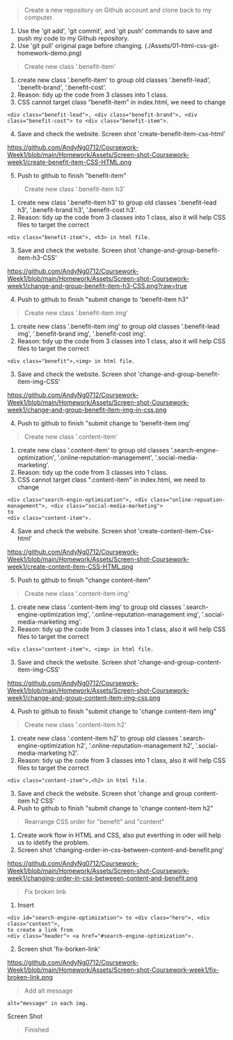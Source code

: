 
>Create a new repository on Github account and clone back to my computer. 
1. Use the 'git add', 'git commit', and 'git push' commands to save and push my code to my Github repository. 
2. Use 'git pull' original page before changing. (./Assets/01-html-css-git-homework-demo.png)

 >Create new class '.benefit-item'
1. create new class '.benefit-item' to group old classes '.benefit-lead', '.benefit-brand', '.benefit-cost'.
2. Reason: tidy up the code from 3 classes into 1 class.
3. CSS cannot target class "benefit-item" in index.html, we need to change 
```
<div class="benefit-lead">, <div class="benefit-brand">, <div class="benefit-cost"> to <div class="benefit-item">.
```
4. Save and check the website. Screen shot 'create-benefit-item-css-html'

https://github.com/AndyNg0712/Coursework-Week1/blob/main/Homework/Assets/Screen-shot-Coursework-week1/create-benefit-item-CSS-HTML.png

5. Push to github to finish "benefit-item"

>Create new class '.benefit-item h3'
1. create new class '.benefit-item h3' to group old classes '.benefit-lead h3', '.benefit-brand h3', '.benefit-cost h3'.
2. Reason: tidy up the code from 3 classes into 1 class, also it will help CSS files to target the correct 
```
<div class="benefit-item">, <h3> in html file. 
```
3. Save and check the website. Screen shot 'change-and-group-benefit-item-h3-CSS'

https://github.com/AndyNg0712/Coursework-Week1/blob/main/Homework/Assets/Screen-shot-Coursework-week1/change-and-group-benefit-item-h3-CSS.png?raw=true

4. Push to github to finish "submit change to 'benefit-item h3"

>Create new class '.benefit-item img'
1. create new class '.benefit-item img' to group old classes '.benefit-lead img', '.benefit-brand img', '.benefit-cost img'.
2. Reason: tidy up the code from 3 classes into 1 class, also it will help CSS files to target the correct 
```
<div class="benefit">,<img> in html file.
```
3. Save and check the website. Screen shot 'change-and-group-benefit-item-img-CSS'

https://github.com/AndyNg0712/Coursework-Week1/blob/main/Homework/Assets/Screen-shot-Coursework-week1/change-and-group-benefit-item-img-in-css.png

4. Push to github to finish "submit change to 'benefit-item img'

>Create new class '.content-item'
1. create new class '.content-item' to group old classes '.search-engine-optimization', '.online-reputation-management', '.social-media-marketing'.
2. Reason: tidy up the code from 3 classes into 1 class.
3. CSS cannot target class ".content-item" in index.html, we need to change 
```
<div class="search-engin-optimization">, <div class="online-repuation-management">, <div class="social-media-marketing"> 
to 
<div class="content-item">. 
```
4. Save and check the website. Screen shot 'create-content-item-Css-html'

https://github.com/AndyNg0712/Coursework-Week1/blob/main/Homework/Assets/Screen-shot-Coursework-week1/create-content-item-CSS-HTML.png

5. Push to github to finish "change content-item"

>Create new class '.content-item img'
1. create new class '.content-item img' to group old classes '.search-engine-optimization img', '.online-reputation-management img', '.social-media-marketing img'.
2. Reason: tidy up the code from 3 classes into 1 class, also it will help CSS files to target the correct 
```
<div class="content-item">, <img> in html file. 
```
3. Save and check the website. Screen shot 'change-and-group-content-item-img-CSS'

https://github.com/AndyNg0712/Coursework-Week1/blob/main/Homework/Assets/Screen-shot-Coursework-week1/change-and-group-content-item-img-css.png

4. Push to github to finish "submit change to 'change content-item img"

>Create new class '.content-item h2'
1. create new class '.content-item h2' to group old classes '.search-engine-optimization h2', '.online-reputation-management h2', '.social-media-marketing h2'.
2. Reason: tidy up the code from 3 classes into 1 class, also it will help CSS files to target the correct 
```
<div class="content-item">,<h2> in html file.
``` 
3. Save and check the website. Screen shot 'change and group content-item h2 CSS'
4. Push to github to finish "submit change to 'change content-item h2"

>Rearrange CSS order for "benefit" and "content" 
1. Create work flow in HTML and CSS, also put everthing in oder will help us to idetify the problem. 
2. Screen shot 'changing-order-in-css-between-content-and-benefit.png'

https://github.com/AndyNg0712/Coursework-Week1/blob/main/Homework/Assets/Screen-shot-Coursework-week1/changing-order-in-css-betweeen-content-and-benefit.png

>Fix broken link
1. Insert 
```
<div id="search-engine-optimization"> to <div class="hero">, <div class="content">, 
to create a link from 
<div class="header"> <a href="#search-engine-optimization">.
```
2. Screen shot 'fix-borken-link'

https://github.com/AndyNg0712/Coursework-Week1/blob/main/Homework/Assets/Screen-shot-Coursework-week1/fix-broken-link.png

>Add alt message
```
alt="message" in each img. 
```
Screen Shot 



>Finished
